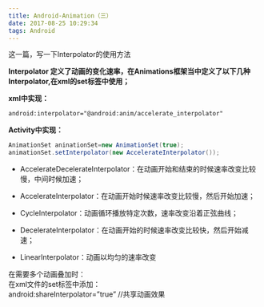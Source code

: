 ```yaml
---
title: Android-Animation（三）
date: 2017-08-25 10:29:34
tags: Android
---
```

 这一篇，写一下Interpolator的使用方法

 **Interpolator 定义了动画的变化速率，在Animations框架当中定义了以下几种Interpolator,在xml的set标签中使用；**

 **xml中实现：**

 
```xml
android:interpolator="@android:anim/accelerate_interpolator"
```
 **Activity中实现：**

 
```java
AnimationSet aninationSet=new AnimationSet(true);
animationSet.setInterpolator(new AccelerateInterpolator());
```
- AccelerateDecelerateInterpolator：在动画开始和结束的时候速率改变比较慢，中间时候加速；

- AccelerateInterpolator：在动画开始时候速率改变比较慢，然后开始加速；

- CycleInterpolator：动画循环播放特定次数，速率改变沿着正弦曲线；

 - DecelerateInterpolator：在动画开始的时候速率改变比较快，然后开始减速；

 - LinearInterpolator：动画以均匀的速率改变

 在需要多个动画叠加时：   
 在xml文件的set标签中添加：   
 android:shareInterpolator=”true” //共享动画效果

   
  